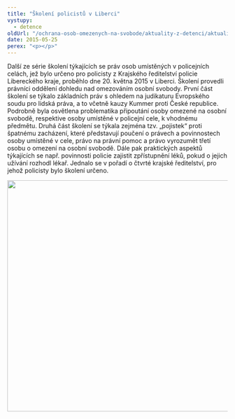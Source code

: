 ```yaml
---
title: "Školení policistů v Liberci"
vystupy:
  - detence
oldUrl: "/ochrana-osob-omezenych-na-svobode/aktuality-z-detenci/aktuality-z-detenci-2015/skoleni-policistu-v-liberci/"
date: 2015-05-25
perex: "<p></p>"
---
```


<!-- imported from the old website -->

<p>Další ze série školení týkajících se práv osob umístěných v policejních celách, jež bylo určeno pro policisty z Krajského ředitelství policie Libereckého kraje, proběhlo dne 20. května 2015 v Liberci. Školení provedli právníci oddělení dohledu nad omezováním osobní svobody. První část školení se týkalo základních práv s ohledem na judikaturu Evropského soudu pro lidská práva, a to včetně kauzy Kummer proti České republice. Podrobně byla osvětlena problematika připoutání osoby omezené na osobní svobodě, respektive osoby umístěné v policejní cele, k vhodnému předmětu. Druhá část školení se týkala zejména tzv. „pojistek“ proti špatnému zacházení, které představují poučení o právech a povinnostech osoby umístěné v cele, právo na právní pomoc a právo vyrozumět třetí osobu o omezení na osobní svobodě. Dále pak praktických aspektů týkajících se např. povinnosti policie zajistit zpřístupnění léků, pokud o jejich užívání rozhodl lékař. Jednalo se v pořadí o čtvrté krajské ředitelství, pro jehož policisty bylo školení určeno.</p><p><img src="/uploads-import/uploads/RTEmagicC_policie-liberec-web.jpg.jpg" height="528" width="631" alt="" /></p>
